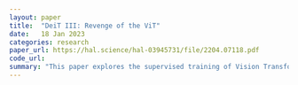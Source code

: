 ```yaml
---
layout: paper
title:  "DeiT III: Revenge of the ViT"
date:   18 Jan 2023
categories: research
paper_url: https://hal.science/hal-03945731/file/2204.07118.pdf
code_url: 
summary: "This paper explores the supervised training of Vision Transformers (ViTs), using a simplified training approach adapted from ResNet-50 that includes a novel data-augmentation method with just 3 augmentations. The study demonstrates that this method significantly improves ViTs' performance in image classification, transfer learning, and semantic segmentation over previous supervised training techniques. Moreover, it shows ViTs' performance can match newer architectures, providing a new benchmark for evaluating self-supervised methods on ViTs."
---
```


